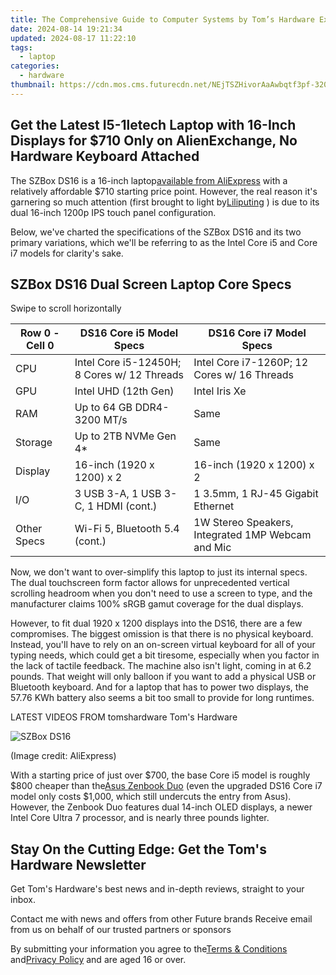 ```yaml
---
title: The Comprehensive Guide to Computer Systems by Tom’s Hardware Experts
date: 2024-08-14 19:21:34
updated: 2024-08-17 11:22:10
tags:
  - laptop
categories:
  - hardware
thumbnail: https://cdn.mos.cms.futurecdn.net/NEjTSZHivorAaAwbqtf3pf-320-80.jpg
---
```


## Get the Latest I5-1letech Laptop with 16-Inch Displays for $710 Only on AlienExchange, No Hardware Keyboard Attached

The SZBox DS16 is a 16-inch laptop[available from AliExpress](https://go.redirectingat.com/?id=92X1584492&xcust=tomshardware%5Fus%5F1205122597602329443&xs=1&url=https%3A%2F%2Fwww.aliexpress.us%2Fitem%2F3256806648016140.html&sref=https%3A%2F%2Fwww.tomshardware.com%2Flaptops%2Fthis-core-i5-12450h-laptop-trades-a-physical-keyboard-for-dual-16-inch-displays-and-costs-just-dollar710-on-aliexpress) with a relatively affordable $710 starting price point. However, the real reason it's garnering so much attention (first brought to light by[Liliputing](https://liliputing.com/this-dual-screen-laptop-has-two-touchscreen-displays-and-support-for-height-adjustments-but-lacks-a-physical-keyboard/) ) is due to its dual 16-inch 1200p IPS touch panel configuration.

 Below, we've charted the specifications of the SZBox DS16 and its two primary variations, which we'll be referring to as the Intel Core i5 and Core i7 models for clarity's sake.

## SZBox DS16 Dual Screen Laptop Core Specs

 Swipe to scroll horizontally

| Row 0 - Cell 0 | DS16 Core i5 Model Specs                    | DS16 Core i7 Model Specs                          |
| -------------- | ------------------------------------------- | ------------------------------------------------- |
| CPU            | Intel Core i5-12450H; 8 Cores w/ 12 Threads | Intel Core i7-1260P; 12 Cores w/ 16 Threads       |
| GPU            | Intel UHD (12th Gen)                        | Intel Iris Xe                                     |
| RAM            | Up to 64 GB DDR4-3200 MT/s                  | Same                                              |
| Storage        | Up to 2TB NVMe Gen 4\*                      | Same                                              |
| Display        | 16-inch (1920 x 1200) x 2                   | 16-inch (1920 x 1200) x 2                         |
| I/O            | 3 USB 3-A, 1 USB 3-C, 1 HDMI (cont.)        | 1 3.5mm, 1 RJ-45 Gigabit Ethernet                 |
| Other Specs    | Wi-Fi 5, Bluetooth 5.4 (cont.)              | 1W Stereo Speakers, Integrated 1MP Webcam and Mic |

 Now, we don't want to over-simplify this laptop to just its internal specs. The dual touchscreen form factor allows for unprecedented vertical scrolling headroom when you don't need to use a screen to type, and the manufacturer claims 100% sRGB gamut coverage for the dual displays.

 However, to fit dual 1920 x 1200 displays into the DS16, there are a few compromises. The biggest omission is that there is no physical keyboard. Instead, you'll have to rely on an on-screen virtual keyboard for all of your typing needs, which could get a bit tiresome, especially when you factor in the lack of tactile feedback. The machine also isn't light, coming in at 6.2 pounds. That weight will only balloon if you want to add a physical USB or Bluetooth keyboard. And for a laptop that has to power two displays, the 57.76 KWh battery also seems a bit too small to provide for long runtimes.

 LATEST VIDEOS FROM tomshardware Tom's Hardware

![SZBox DS16](https://cdn.mos.cms.futurecdn.net/XXxLAnUWrMrCacNrJh5DWi-320-80.jpg)

 (Image credit: AliExpress)

 With a starting price of just over $700, the base Core i5 model is roughly $800 cheaper than the[Asus Zenbook Duo](https://tools.techidaily.com) (even the upgraded DS16 Core i7 model only costs $1,000, which still undercuts the entry from Asus). However, the Zenbook Duo features dual 14-inch OLED displays, a newer Intel Core Ultra 7 processor, and is nearly three pounds lighter.

## Stay On the Cutting Edge: Get the Tom's Hardware Newsletter

 Get Tom's Hardware's best news and in-depth reviews, straight to your inbox.

 Contact me with news and offers from other Future brands  Receive email from us on behalf of our trusted partners or sponsors

 By submitting your information you agree to the[Terms & Conditions](https://futureplc.com/terms-conditions/) and[Privacy Policy](https://futureplc.com/privacy-policy/) and are aged 16 or over.

<ins class="adsbygoogle"
     style="display:block"
     data-ad-format="autorelaxed"
     data-ad-client="ca-pub-7571918770474297"
     data-ad-slot="1223367746"></ins>



<ins class="adsbygoogle"
     style="display:block"
     data-ad-client="ca-pub-7571918770474297"
     data-ad-slot="8358498916"
     data-ad-format="auto"
     data-full-width-responsive="true"></ins>
